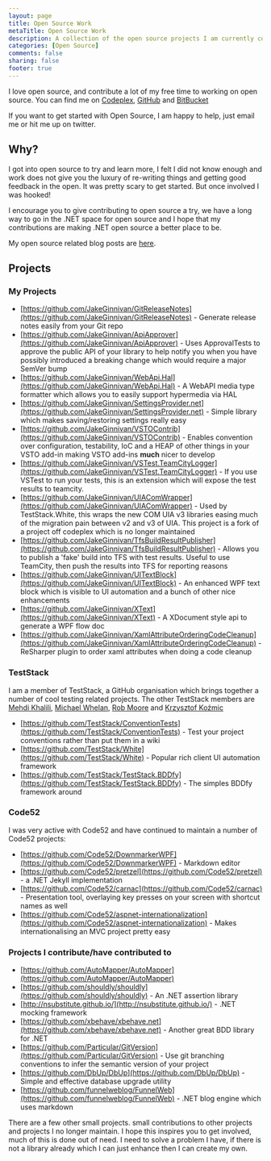 ```yaml
---
layout: page
title: Open Source Work
metaTitle: Open Source Work
description: A collection of the open source projects I am currently contributing to, or have created
categories: [Open Source]
comments: false
sharing: false
footer: true
---
```

I love open source, and contribute a lot of my free time to working on open source. You can find me on [Codeplex](http://www.codeplex.com/site/users/view/JakeGinnivan), [GitHub](https://github.com/JakeGinnivan) and [BitBucket](https://bitbucket.org/JakeGinnivan)

If you want to get started with Open Source, I am happy to help, just email me or hit me up on twitter. 

## Why?
I got into open source to try and learn more, I felt I did not know enough and work does not give you the luxury of re-writing things and getting good feedback in the open. It was pretty scary to get started. But once involved I was hooked!

I encourage you to give contributing to open source a try, we have a long way to go in the .NET space for open source and I hope that my contributions are making .NET open source a better place to be.

My open source related blog posts are [here](/blog/categories/open-source).

## Projects
### My Projects
 - [https://github.com/JakeGinnivan/GitReleaseNotes](https://github.com/JakeGinnivan/GitReleaseNotes) - Generate release notes easily from your Git repo
 - [https://github.com/JakeGinnivan/ApiApprover](https://github.com/JakeGinnivan/ApiApprover) - Uses ApprovalTests to approve the public API of your library to help notify you when you have possibly introduced a breaking change which would require a major SemVer bump
 - [https://github.com/JakeGinnivan/WebApi.Hal](https://github.com/JakeGinnivan/WebApi.Hal) - A WebAPI media type formatter which allows you to easily support hypermedia via HAL
 - [https://github.com/JakeGinnivan/SettingsProvider.net](https://github.com/JakeGinnivan/SettingsProvider.net) - Simple library which makes saving/restoring settings really easy
 - [https://github.com/JakeGinnivan/VSTOContrib](https://github.com/JakeGinnivan/VSTOContrib) - Enables convention over configuration, testability, IoC and a HEAP of other things in your VSTO add-in making VSTO add-ins **much** nicer to develop
 - [https://github.com/JakeGinnivan/VSTest.TeamCityLogger](https://github.com/JakeGinnivan/VSTest.TeamCityLogger) - If you use VSTest to run your tests, this is an extension which will expose the test results to teamcity.
 - [https://github.com/JakeGinnivan/UIAComWrapper](https://github.com/JakeGinnivan/UIAComWrapper) - Used by TestStack.White, this wraps the new COM UIA v3 libraries easing much of the migration pain between v2 and v3 of UIA. This project is a fork of a project off codeplex which is no longer maintained
 - [https://github.com/JakeGinnivan/TfsBuildResultPublisher](https://github.com/JakeGinnivan/TfsBuildResultPublisher) - Allows you to publish a 'fake' build into TFS with test results. Useful to use TeamCity, then push the results into TFS for reporting reasons
 - [https://github.com/JakeGinnivan/UITextBlock](https://github.com/JakeGinnivan/UITextBlock) - An enhanced WPF text block which is visible to UI automation and a bunch of other nice enhancements
 - [https://github.com/JakeGinnivan/XText](https://github.com/JakeGinnivan/XText) - A XDocument style api to generate a WPF flow doc
 - [https://github.com/JakeGinnivan/XamlAttributeOrderingCodeCleanup](https://github.com/JakeGinnivan/XamlAttributeOrderingCodeCleanup) - ReSharper plugin to order xaml attributes when doing a code cleanup

### TestStack
I am a member of TestStack, a GitHub organisation which brings together a number of cool testing related projects. The other TestStack members are [Mehdi Khalili](https://github.com/MehdiK), [Michael Whelan](https://github.com/mwhelan), [Rob Moore](https://github.com/robdmoore) and [Krzysztof Koźmic](https://github.com/kkozmic)

 - [https://github.com/TestStack/ConventionTests](https://github.com/TestStack/ConventionTests) - Test your project conventions rather than put them in a wiki
 - [https://github.com/TestStack/White](https://github.com/TestStack/White) - Popular rich client UI automation framework
 - [https://github.com/TestStack/TestStack.BDDfy](https://github.com/TestStack/TestStack.BDDfy) - The simples BDDfy framework around

### Code52
I was very active with Code52 and have continued to maintain a number of Code52 projects:

 - [https://github.com/Code52/DownmarkerWPF](https://github.com/Code52/DownmarkerWPF) - Markdown editor
 - [https://github.com/Code52/pretzel](https://github.com/Code52/pretzel) - a .NET Jekyll implementation
 - [https://github.com/Code52/carnac](https://github.com/Code52/carnac) - Presentation tool, overlaying key presses on your screen with shortcut names as well
 - [https://github.com/Code52/aspnet-internationalization](https://github.com/Code52/aspnet-internationalization) - Makes internationalising an MVC project pretty easy

### Projects I contribute/have contributed to
 - [https://github.com/AutoMapper/AutoMapper](https://github.com/AutoMapper/AutoMapper)
 - [https://github.com/shouldly/shouldly](https://github.com/shouldly/shouldly) - An .NET assertion library
 - [http://nsubstitute.github.io/](http://nsubstitute.github.io/) - .NET mocking framework
 - [https://github.com/xbehave/xbehave.net](https://github.com/xbehave/xbehave.net) - Another great BDD library for .NET
 - [https://github.com/Particular/GitVersion](https://github.com/Particular/GitVersion) - Use git branching conventions to infer the semantic version of your project
 - [https://github.com/DbUp/DbUp](https://github.com/DbUp/DbUp) - Simple and effective database upgrade utility
 - [https://github.com/funnelweblog/FunnelWeb](https://github.com/funnelweblog/FunnelWeb) - .NET blog engine which uses markdown

There are a few other small projects. small contributions to other projects and projects I no longer maintain. I hope this inspires you to get involved, much of this is done out of need. I need to solve a problem I have, if there is not a library already which I can just enhance then I can create my own. 